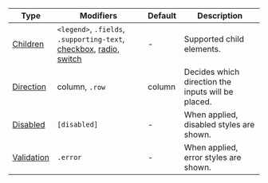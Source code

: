 | Type                      | Modifiers                                                                                                                                                  | Default | Description                                        |
| ------------------------- | ---------------------------------------------------------------------------------------------------------------------------------------------------------- | ------- | -------------------------------------------------- |
| [Children](#children)     | `<legend>`, `.fields`, `.supporting-text`, [checkbox](/components/checkbox), [radio](/components/radio), [switch](/components/switch) | -       | Supported child elements.                          |
| [Direction](#direction)   | column, `.row`                                                                                                                                             | column  | Decides which direction the inputs will be placed. |
| [Disabled](#disabled)     | `[disabled]`                                                                                                                                               | -       | When applied, disabled styles are shown.           |
| [Validation](#validation) | `.error`                                                                                                                                                   | -       | When applied, error styles are shown.              |
